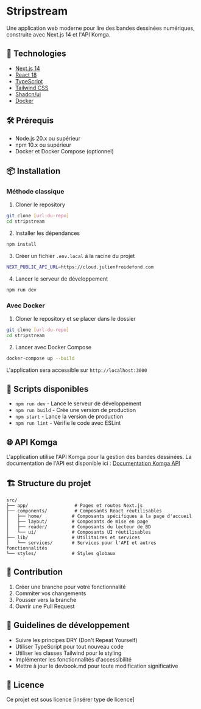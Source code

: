 # Stripstream

Une application web moderne pour lire des bandes dessinées numériques, construite avec Next.js 14 et l'API Komga.

## 🚀 Technologies

- [Next.js 14](https://nextjs.org/)
- [React 18](https://reactjs.org/)
- [TypeScript](https://www.typescriptlang.org/)
- [Tailwind CSS](https://tailwindcss.com/)
- [Shadcn/ui](https://ui.shadcn.com/)
- [Docker](https://www.docker.com/)

## 🛠 Prérequis

- Node.js 20.x ou supérieur
- npm 10.x ou supérieur
- Docker et Docker Compose (optionnel)

## 📦 Installation

### Méthode classique

1. Cloner le repository

```bash
git clone [url-du-repo]
cd stripstream
```

2. Installer les dépendances

```bash
npm install
```

3. Créer un fichier `.env.local` à la racine du projet

```bash
NEXT_PUBLIC_API_URL=https://cloud.julienfroidefond.com
```

4. Lancer le serveur de développement

```bash
npm run dev
```

### Avec Docker

1. Cloner le repository et se placer dans le dossier

```bash
git clone [url-du-repo]
cd stripstream
```

2. Lancer avec Docker Compose

```bash
docker-compose up --build
```

L'application sera accessible sur `http://localhost:3000`

## 🔧 Scripts disponibles

- `npm run dev` - Lance le serveur de développement
- `npm run build` - Crée une version de production
- `npm start` - Lance la version de production
- `npm run lint` - Vérifie le code avec ESLint

## 🌐 API Komga

L'application utilise l'API Komga pour la gestion des bandes dessinées. La documentation de l'API est disponible ici :
[Documentation Komga API](https://cloud.julienfroidefond.com/swagger-ui/index.html#/)

## 🏗 Structure du projet

```
src/
├── app/                 # Pages et routes Next.js
├── components/          # Composants React réutilisables
│   ├── home/           # Composants spécifiques à la page d'accueil
│   ├── layout/         # Composants de mise en page
│   ├── reader/         # Composants du lecteur de BD
│   └── ui/             # Composants UI réutilisables
├── lib/                # Utilitaires et services
│   └── services/       # Services pour l'API et autres fonctionnalités
└── styles/             # Styles globaux
```

## 🤝 Contribution

1. Créer une branche pour votre fonctionnalité
2. Commiter vos changements
3. Pousser vers la branche
4. Ouvrir une Pull Request

## 📝 Guidelines de développement

- Suivre les principes DRY (Don't Repeat Yourself)
- Utiliser TypeScript pour tout nouveau code
- Utiliser les classes Tailwind pour le styling
- Implémenter les fonctionnalités d'accessibilité
- Mettre à jour le devbook.md pour toute modification significative

## 📄 Licence

Ce projet est sous licence [insérer type de licence]

